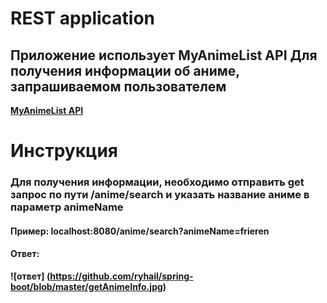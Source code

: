 # REST application
## Приложение использует MyAnimeList API Для получения информации об аниме, запрашиваемом пользователем
**[MyAnimeList API](https://myanimelist.net/apiconfig/references/api/v2)**<br>
# Инструкция
### Для получения информации, необходимо отправить get запрос по пути /anime/search и указать название аниме в параметр animeName
#### Пример: <b>localhost:8080/anime/search?animeName=frieren<b>
#### Ответ: 
![ответ] (https://github.com/ryhail/spring-boot/blob/master/getAnimeInfo.jpg)
